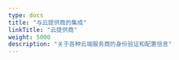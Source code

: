 ```yaml
---
type: docs
title: "与云提供商的集成"
linkTitle: "云提供商"
weight: 5000
description: "关于各种云端服务商的身份验证和配置信息"
---
```


